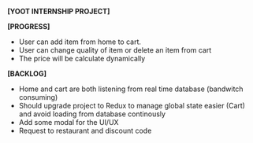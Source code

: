 **[YOOT INTERNSHIP PROJECT]**

**[PROGRESS]**
- User can add item from home to cart.
- User can change quality of item or delete an item from cart
- The price will be calculate dynamically

**[BACKLOG]**
- Home and cart are both listening from real time database (bandwitch consuming)
- Should upgrade project to Redux to manage global state easier (Cart) and avoid loading from database continously
- Add some modal for the UI/UX
- Request to restaurant and discount code
